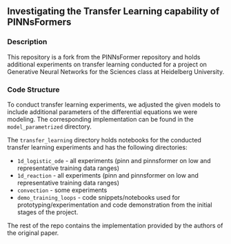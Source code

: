 ## Investigating the Transfer Learning capability of PINNsFormers


### Description
This repository is a fork from the PINNsFormer repository and holds additional 
experiments on transfer learning conducted for a project on Generative Neural 
Networks for the Sciences class at Heidelberg University.


### Code Structure 
To conduct transfer learning experiments, we adjusted the given models to include
additional parameters of the differential equations we were modeling. The corresponding 
implementation can be found in the `model_parametrized` directory.

The `transfer_learning` directory holds notebooks for the conducted transfer learning experiments and has the following directories:
- `1d_logistic_ode` - all experiments (pinn and pinnsformer on low and representative training data ranges)
- `1d_reaction` - all experiments (pinn and pinnsformer on low and representative training data ranges)
- `convection` - some experiments
- `demo_training_loops` - code snippets/notebooks used for prototyping/experimentation and code demonstration from the initial stages of the project.

The rest of the repo contains the implementation provided by the authors of the original paper.